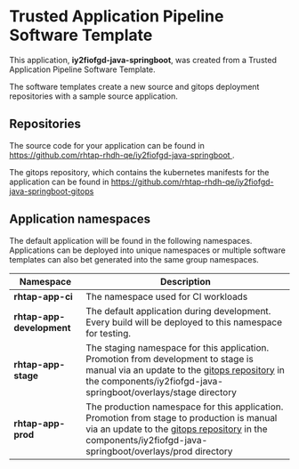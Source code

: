 # Trusted Application Pipeline Software Template

This application, **iy2fiofgd-java-springboot**, was created from a Trusted Application Pipeline Software Template.

The software templates create a new source and gitops deployment repositories with a sample source application. 

## Repositories

The source code for your application can be found in [https://github.com/rhtap-rhdh-qe/iy2fiofgd-java-springboot ](https://github.com/rhtap-rhdh-qe/iy2fiofgd-java-springboot ).
 
The gitops repository, which contains the kubernetes manifests for the application can be found in 
[https://github.com/rhtap-rhdh-qe/iy2fiofgd-java-springboot-gitops ](https://github.com/rhtap-rhdh-qe/iy2fiofgd-java-springboot-gitops ) 

## Application namespaces 

The default application will be found in the following namespaces. Applications can be deployed into unique namespaces or multiple software templates can also bet generated into the same group namespaces.  

|  Namespace   |  Description   |  
| -------- | -------- |
| **rhtap-app-ci** | The namespace used for CI workloads |
| **rhtap-app-development** | The default application during development. Every build will be deployed to this namespace for testing. |
| **rhtap-app-stage** | The staging namespace for this application. Promotion from development to stage is manual via an update to the [gitops repository](https://github.com/rhtap-rhdh-qe/iy2fiofgd-java-springboot-gitops ) in the components/iy2fiofgd-java-springboot/overlays/stage directory |
| **rhtap-app-prod** | The production namespace for this application. Promotion from stage to production is manual via an update to the [gitops repository](https://github.com/rhtap-rhdh-qe/iy2fiofgd-java-springboot-gitops ) in the components/iy2fiofgd-java-springboot/overlays/prod directory |